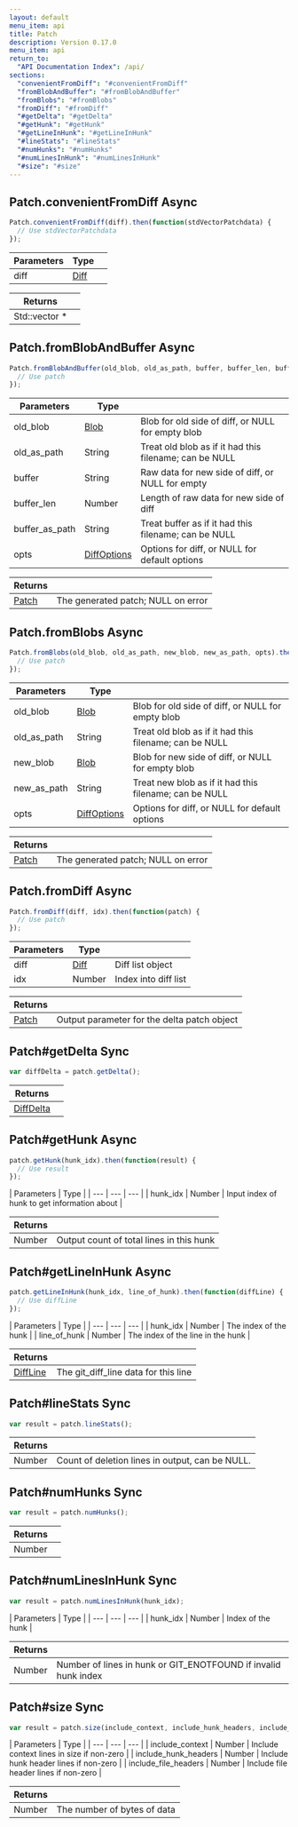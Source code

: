 ```yaml
---
layout: default
menu_item: api
title: Patch
description: Version 0.17.0
menu_item: api
return_to:
  "API Documentation Index": /api/
sections:
  "convenientFromDiff": "#convenientFromDiff"
  "fromBlobAndBuffer": "#fromBlobAndBuffer"
  "fromBlobs": "#fromBlobs"
  "fromDiff": "#fromDiff"
  "#getDelta": "#getDelta"
  "#getHunk": "#getHunk"
  "#getLineInHunk": "#getLineInHunk"
  "#lineStats": "#lineStats"
  "#numHunks": "#numHunks"
  "#numLinesInHunk": "#numLinesInHunk"
  "#size": "#size"
---
```


## <a name="convenientFromDiff"></a><span>Patch.</span>convenientFromDiff <span class="tags"><span class="async">Async</span></span>

```js
Patch.convenientFromDiff(diff).then(function(stdVectorPatchdata) {
  // Use stdVectorPatchdata
});
```

| Parameters | Type |   |
| --- | --- | --- |
| diff | [Diff](/api/diff/) |  |

| Returns |  |
| --- | --- |
| Std::vector<patchdata> * |  |

## <a name="fromBlobAndBuffer"></a><span>Patch.</span>fromBlobAndBuffer <span class="tags"><span class="async">Async</span></span>

```js
Patch.fromBlobAndBuffer(old_blob, old_as_path, buffer, buffer_len, buffer_as_path, opts).then(function(patch) {
  // Use patch
});
```

| Parameters | Type |   |
| --- | --- | --- |
| old_blob | [Blob](/api/blob/) | Blob for old side of diff, or NULL for empty blob |
| old_as_path | String | Treat old blob as if it had this filename; can be NULL |
| buffer | String | Raw data for new side of diff, or NULL for empty |
| buffer_len | Number | Length of raw data for new side of diff |
| buffer_as_path | String | Treat buffer as if it had this filename; can be NULL |
| opts | [DiffOptions](/api/diff_options/) | Options for diff, or NULL for default options |

| Returns |  |
| --- | --- |
| [Patch](/api/patch/) | The generated patch; NULL on error |

## <a name="fromBlobs"></a><span>Patch.</span>fromBlobs <span class="tags"><span class="async">Async</span></span>

```js
Patch.fromBlobs(old_blob, old_as_path, new_blob, new_as_path, opts).then(function(patch) {
  // Use patch
});
```

| Parameters | Type |   |
| --- | --- | --- |
| old_blob | [Blob](/api/blob/) | Blob for old side of diff, or NULL for empty blob |
| old_as_path | String | Treat old blob as if it had this filename; can be NULL |
| new_blob | [Blob](/api/blob/) | Blob for new side of diff, or NULL for empty blob |
| new_as_path | String | Treat new blob as if it had this filename; can be NULL |
| opts | [DiffOptions](/api/diff_options/) | Options for diff, or NULL for default options |

| Returns |  |
| --- | --- |
| [Patch](/api/patch/) | The generated patch; NULL on error |

## <a name="fromDiff"></a><span>Patch.</span>fromDiff <span class="tags"><span class="async">Async</span></span>

```js
Patch.fromDiff(diff, idx).then(function(patch) {
  // Use patch
});
```

| Parameters | Type |   |
| --- | --- | --- |
| diff | [Diff](/api/diff/) | Diff list object |
| idx | Number | Index into diff list |

| Returns |  |
| --- | --- |
| [Patch](/api/patch/) | Output parameter for the delta patch object |

## <a name="getDelta"></a><span>Patch#</span>getDelta <span class="tags"><span class="sync">Sync</span></span>

```js
var diffDelta = patch.getDelta();
```

| Returns |  |
| --- | --- |
| [DiffDelta](/api/diff_delta/) |  |

## <a name="getHunk"></a><span>Patch#</span>getHunk <span class="tags"><span class="async">Async</span></span>

```js
patch.getHunk(hunk_idx).then(function(result) {
  // Use result
});
```

| Parameters | Type |
| --- | --- | --- |
| hunk_idx | Number | Input index of hunk to get information about |

| Returns |  |
| --- | --- |
| Number | Output count of total lines in this hunk |

## <a name="getLineInHunk"></a><span>Patch#</span>getLineInHunk <span class="tags"><span class="async">Async</span></span>

```js
patch.getLineInHunk(hunk_idx, line_of_hunk).then(function(diffLine) {
  // Use diffLine
});
```

| Parameters | Type |
| --- | --- | --- |
| hunk_idx | Number | The index of the hunk |
| line_of_hunk | Number | The index of the line in the hunk |

| Returns |  |
| --- | --- |
| [DiffLine](/api/diff_line/) | The git_diff_line data for this line |

## <a name="lineStats"></a><span>Patch#</span>lineStats <span class="tags"><span class="sync">Sync</span></span>

```js
var result = patch.lineStats();
```

| Returns |  |
| --- | --- |
| Number | Count of deletion lines in output, can be NULL. |

## <a name="numHunks"></a><span>Patch#</span>numHunks <span class="tags"><span class="sync">Sync</span></span>

```js
var result = patch.numHunks();
```

| Returns |  |
| --- | --- |
| Number |  |

## <a name="numLinesInHunk"></a><span>Patch#</span>numLinesInHunk <span class="tags"><span class="sync">Sync</span></span>

```js
var result = patch.numLinesInHunk(hunk_idx);
```

| Parameters | Type |
| --- | --- | --- |
| hunk_idx | Number | Index of the hunk |

| Returns |  |
| --- | --- |
| Number |  Number of lines in hunk or GIT_ENOTFOUND if invalid hunk index |

## <a name="size"></a><span>Patch#</span>size <span class="tags"><span class="sync">Sync</span></span>

```js
var result = patch.size(include_context, include_hunk_headers, include_file_headers);
```

| Parameters | Type |
| --- | --- | --- |
| include_context | Number | Include context lines in size if non-zero |
| include_hunk_headers | Number | Include hunk header lines if non-zero |
| include_file_headers | Number | Include file header lines if non-zero |

| Returns |  |
| --- | --- |
| Number |  The number of bytes of data |

